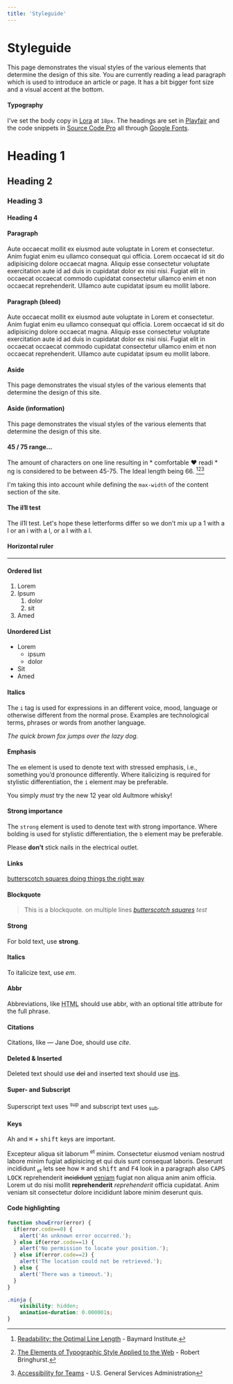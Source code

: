 ```yaml
---
title: 'Styleguide'
---
```

<div class="span2-4">

# Styleguide

<p class="lead">This page demonstrates the visual styles of the various elements that determine the design of this site.
You are currently reading a lead paragraph which is used to introduce an article or page. It has a bit bigger font size and a visual accent at the bottom.</p>

#### Typography
I've set the body copy in <a href="https://fonts.google.com/specimen/Lora">Lora</a> at <code>18px</code>. The headings are set in <a href="https://fonts.google.com/specimen/Playfair">Playfair</a> and the code snippets in <a href="https://fonts.google.com/specimen/Source+Code+Pro">Source Code Pro</a> all through <a href="https://www.fonts.google.com">Google Fonts</a>. 

# Heading 1
## Heading 2
### Heading 3
#### Heading 4


#### Paragraph
Aute occaecat mollit ex eiusmod aute voluptate in Lorem et consectetur. Anim fugiat enim eu ullamco consequat qui officia. Lorem occaecat id sit do adipisicing dolore occaecat magna. Aliquip esse consectetur voluptate exercitation aute id ad duis in cupidatat dolor ex nisi nisi. Fugiat elit in occaecat occaecat commodo cupidatat consectetur ullamco enim et non occaecat reprehenderit. Ullamco aute cupidatat ipsum eu mollit labore.
</div>

<div class="bleed">

#### Paragraph (bleed)
Aute occaecat mollit ex eiusmod aute voluptate in Lorem et consectetur. Anim fugiat enim eu ullamco consequat qui officia. Lorem occaecat id sit do adipisicing dolore occaecat magna. Aliquip esse consectetur voluptate exercitation aute id ad duis in cupidatat dolor ex nisi nisi. Fugiat elit in occaecat occaecat commodo cupidatat consectetur ullamco enim et non occaecat reprehenderit. Ullamco aute cupidatat ipsum eu mollit labore.

</div>

<div class="span2-4">

#### Aside
<aside>
This page demonstrates the visual styles of the various elements that determine the design of this site.
</aside>

#### Aside (information)
<aside class="information">
This page demonstrates the visual styles of the various elements that determine the design of this site.
</aside>

#### 45 / 75 range...
The amount of characters on one line resulting in * comfortable ♥ readi * ng is considered to be between 45-75. The Ideal length being 66.
[^line-length-ref-a][^line-length-ref-b][^line-length-ref-c]
[^line-length-ref-a]: [Readability: the Optimal Line Length](http://baymard.com/blog/line-length-readability "Readability: the Optimal Line Length") - Baymard Institute.
[^line-length-ref-b]: [The Elements of Typographic Style Applied to the Web](http://webtypography.net/2.1.2 "Search for it") - Robert Bringhurst.
[^line-length-ref-c]: [Accessibility for Teams](https://accessibility.digital.gov/visual-design/typography/ "Can you easily read and comprehend textual information on the page?") - U.S. General Services Administration

I'm taking this into account while defining the <code>max-width</code> of the content section of the site.

#### The iI1l test
The iI1l test. Let's hope these letterforms differ so we don't mix up a 1 with a l or an i with a l, or a I with a l.


#### Horizontal ruler

-------------------------------

#### Ordered list

1. Lorem
2. Ipsum
    1. dolor
    2. sit
3. Amed

#### Unordered List

- Lorem
    + ipsum
    + dolor
- Sit
- Amed


#### Italics
The <code>i</code> tag is used for expressions in an different voice, mood, language or otherwise different from the normal prose. Examples are technological terms, phrases or words from another language.

<i>The quick brown fox jumps over the lazy dog.</i>

#### Emphasis
The <code>em</code> element is used to denote text with stressed emphasis, i.e., something you’d pronounce differently. Where italicizing is required for stylistic differentiation, the <code>i</code> element may be preferable. 

You simply <em>must</em> try the new 12 year old Aultmore whisky!

#### Strong importance
The <code>strong</code> element is used to denote text with strong importance. Where bolding is used for stylistic differentiation, the <code>b</code> element may be preferable.

Please <strong>don’t</strong> stick nails in the electrical outlet.


#### Links
[butterscotch squares doing things the right way](http://google.com "Search for it on google") 

#### Blockquote

> This is a blockquote.
> on multiple lines <cite>[butterscotch squares](http://google.com "Search for it on google") test</cite>

#### Strong
For bold text, use <strong>strong</strong>.

#### Italics
To italicize text, use <em>em</em>.

#### Abbr
Abbreviations, like <abbr title="HyperText Markup Language">HTML</abbr> should use <abbr>abbr</abbr>, with an optional title attribute for the full phrase.

#### Citations
Citations, like — Jane Doe, should use <cite>cite</cite>.

#### Deleted & Inserted
Deleted text should use <del>del</del> and inserted text should use <ins>ins</ins>.

#### Super- and Subscript
Superscript text uses <sup>sup</sup> and subscript text uses <sub>sub</sub>.

#### Keys
Ah and <kbd>⌘</kbd> + <kbd>shift</kbd> keys are important.

Excepteur aliqua <abbr>sit</abbr> laborum <sup>et</sup> minim. Consectetur eiusmod veniam nostrud labore minim fugiat adipisicing et qui duis sunt consequat laboris. Deserunt incididunt <sub>et</sub> lets see how <kbd>⌘</kbd> and <kbd>shift</kbd> and <kbd>F4</kbd> look in a paragraph also <kbd>CAPS LOCK</kbd> reprehenderit <del>incididunt</del> <ins>veniam</ins> fugiat non aliqua anim anim officia. Lorem ut do nisi mollit <strong>reprehenderit</strong> <em>reprehenderit</em> officia cupidatat. Anim veniam sit consectetur dolore incididunt labore minim deserunt quis.

#### Code highlighting
```js
function showError(error) {
  if(error.code==0) {
    alert('An unknown error occurred.');
  } else if(error.code==1) {
    alert('No permission to locate your position.');
  } else if(error.code==2) {
    alert('The location could not be retrieved.');
  } else {
    alert('There was a timeout.');
  }
}
```

```css
.ninja {
    visibility: hidden;
    animation-duration: 0.000001s;
}
```
</div>
